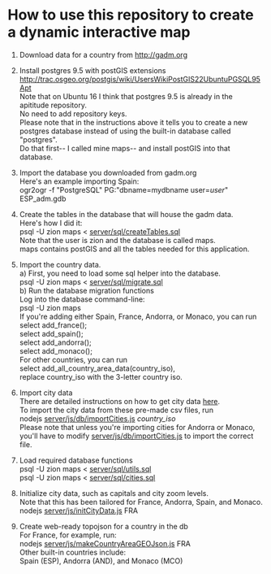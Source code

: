 # How to use this repository to create a dynamic interactive map  
1) Download data for a country from http://gadm.org

2) Install postgres 9.5 with postGIS extensions  
http://trac.osgeo.org/postgis/wiki/UsersWikiPostGIS22UbuntuPGSQL95Apt  
Note that on Ubuntu 16 I think that postgres 9.5 is already in the apititude repository.  
No need to add repository keys.  
Please note that in the instructions above it tells you to create a new postgres database instead of using the built-in database called "postgres".  
Do that first-- I called mine maps-- and install postGIS into that database.

3) Import the database you downloaded from gadm.org  
Here's an example importing Spain:  
ogr2ogr -f "PostgreSQL" PG:"dbname=mydbname user=*user*" ESP_adm.gdb

4) Create the tables in the database that will house the gadm data.  
Here's how I did it:  
psql -U zion maps < [server/sql/createTables.sql](server/sql/createTables.sql)  
Note that the user is zion and the database is called maps.  
maps contains postGIS and all the tables needed for this application.

5) Import the country data.  
a) First, you need to load some sql helper into the database.  
psql -U zion maps < [server/sql/migrate.sql](server/sql/migrate.sql)  
b) Run the database migration functions  
Log into the database command-line:  
psql -U zion maps  
If you're adding either Spain, France, Andorra, or Monaco, you can run 
select add_france();  
select add_spain();  
select add_andorra();  
select add_monaco();  
For other countries, you can run  
select add_all_country_area_data(country_iso),  
replace country_iso with the 3-letter country iso.

6) Import city data  
There are detailed instructions on how to get city data [here](https://github.com/moosemoose22/Visual-history-of-Occitania/blob/master/landing.md#now-we-need-to-get-the-city-data).  
To import the city data from these pre-made csv files, run  
nodejs [server/js/db/importCities.js](server/js/db/importCities.js) *country_iso*  
Please note that unless you're importing cities for Andorra or Monaco, you'll have to modify [server/js/db/importCities.js](server/js/db/importCities.js) to import the correct file.  

7) Load required database functions  
psql -U zion maps < [server/sql/utils.sql](server/sql/utils.sql)  
psql -U zion maps < [server/sql/cities.sql](server/sql/cities.sql)  

8) Initialize city data, such as capitals and city zoom levels.  
Note that this has been tailored for France, Andorra, Spain, and Monaco.  
nodejs [server/js/initCityData.js](server/js/initCityData.js) FRA  

9) Create web-ready topojson for a country in the db  
For France, for example, run:  
nodejs [server/js/makeCountryAreaGEOJson.js](server/js/makeCountryAreaGEOJson.js) FRA  
Other built-in countries include:  
Spain (ESP), Andorra (AND), and Monaco (MCO)  
